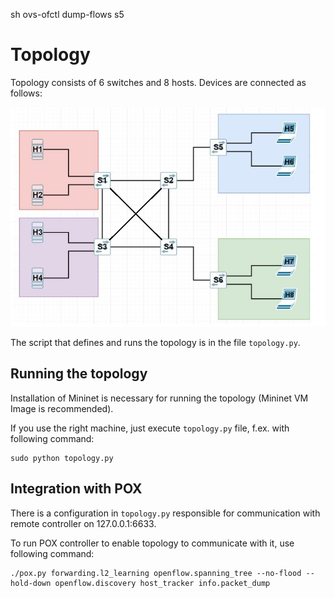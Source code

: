 sh ovs-ofctl dump-flows s5

# Topology
Topology consists of 6 switches and 8 hosts. Devices are connected as follows:

<img src="img/topo.JPG" alt="Topology Diagram" width="600">

The script that defines and runs the topology is in the file `topology.py`.


## Running the topology

Installation of Mininet is necessary for running the topology (Mininet VM Image is recommended).

If you use the right machine, just execute `topology.py` file, f.ex. with following command:

```
sudo python topology.py
```

## Integration with POX

There is a configuration in `topology.py` responsible for communication with remote controller on 127.0.0.1:6633.

To run POX controller to enable topology to communicate with it, use following command:

```
./pox.py forwarding.l2_learning openflow.spanning_tree --no-flood --hold-down openflow.discovery host_tracker info.packet_dump
```
